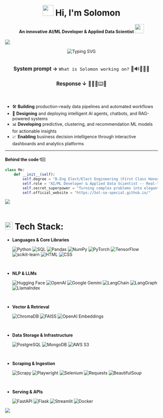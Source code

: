 ### <h1 align="center"><img src="https://media.giphy.com/media/hvRJCLFzcasrR4ia7z/giphy.gif" width="35"><b> Hi, I'm Solomon </b></h1>
<h4 align="center">An innovative <b>AI/ML Developer</b> & <b>Applied Data Scientist</b> <img src="https://media.giphy.com/media/WUlplcMpOCEmTGBtBW/giphy.gif" width="30"></h4>
 <img src="https://user-images.githubusercontent.com/73097560/115834477-dbab4500-a447-11eb-908a-139a6edaec5c.gif"><br>
  </p>
<p align="center">
  <a>
    <img 
      src="https://readme-typing-svg.herokuapp.com?font=Fira+Code&weight=600&size=28&pause=1000&color=DD0031&center=true&vCenter=true&width=600&lines=Welcome+to+my+Github+profile!" 
      alt="Typing SVG" 
    />
  </a>
</p>

<p align="center" style="font-size:120%;">
<br>
<b>System prompt →</b> <code>What is Solomon working on?</code> 🤖🔊👨🏾‍💻
<br>
<br>
<b>Response ↓</b> 👨🏾‍💻⌨️📃
</p>

<br>

<ul>

<li>🛠 <b>Building</b> production-ready data pipelines and automated workflows</li>
<li>💬 <b>Designing</b> and deploying intelligent AI agents, chatbots, and RAG-powered systems</li>
<li>📊 <b>Developing</b> predictive, clustering, and recommendation ML models for actionable insights</li>
<li>📈 <b>Enabling</b> business decision intelligence through interactive dashboards and analytics platforms</li>
</ul>

___

#### Behind the code 👇🏼
```python
class Me:
    def __init__(self):
        self.degree = "B.Eng Elect/Elect Engineering (First Class Honors)"
        self.role = "AI/ML Developer & Applied Data Scientist -- Real-Time NLP, RAG, Applied ML, AI Agents, Intelligent Decision Analytics"
        self.secret_superpower = "Turning complex problems into elegant code"
        self.official_website = "https://Sol-so-special.github.io/" 
```


 <img src="https://user-images.githubusercontent.com/73097560/115834477-dbab4500-a447-11eb-908a-139a6edaec5c.gif"><br><br>
#		   <img src="https://media2.giphy.com/media/QssGEmpkyEOhBCb7e1/giphy.gif?cid=ecf05e47a0n3gi1bfqntqmob8g9aid1oyj2wr3ds3mg700bl&rid=giphy.gif" width ="25"><b> </b> Tech Stack:
<p align="center">

- **Languages & Core Libraries**
  
  ![Python](https://img.shields.io/badge/Python-%2314354C.svg?style=for-the-badge&logo=python&logoColor=white)
  ![SQL](https://img.shields.io/badge/SQL-%23336791.svg?style=for-the-badge&logo=postgresql&logoColor=white)
  ![Pandas](https://img.shields.io/badge/Pandas-%23150458.svg?style=for-the-badge&logo=pandas&logoColor=white)
  ![NumPy](https://img.shields.io/badge/NumPy-%23013243.svg?style=for-the-badge&logo=numpy&logoColor=white)
  ![PyTorch](https://img.shields.io/badge/PyTorch-%23EE4C2C.svg?style=for-the-badge&logo=pytorch&logoColor=white)
  ![TensorFlow](https://img.shields.io/badge/TensorFlow-%23FF6F00.svg?style=for-the-badge&logo=tensorflow&logoColor=white)
  ![scikit-learn](https://img.shields.io/badge/scikit--learn-%2347A248.svg?style=for-the-badge&logo=scikit-learn&logoColor=white)
  ![HTML](https://img.shields.io/badge/HTML-%23E34F26.svg?style=for-the-badge&logo=html5&logoColor=white)
  ![CSS](https://img.shields.io/badge/CSS%20-%231572B6.svg?style=for-the-badge&logo=css3&logoColor=white)
  
    <br>
- **NLP & LLMs**
  
  ![Hugging Face](https://img.shields.io/badge/%20Hugging%20Face-FFD21E?style=for-the-badge&logo=huggingface&logoColor=black)
  ![OpenAI](https://img.shields.io/badge/OpenAI-%23000000.svg?style=for-the-badge&logo=openai&logoColor=white)
  ![Google Gemini](https://img.shields.io/badge/Google%20Gemini-%234285F4.svg?style=for-the-badge&logo=google&logoColor=white)
  ![LangChain](https://img.shields.io/badge/LangChain-%2300A1E0.svg?style=for-the-badge&logo=langchain&logoColor=white)
  ![LangGraph](https://img.shields.io/badge/LangGraph-%2300D4AA.svg?style=for-the-badge&logoColor=white)
  ![LlamaIndex](https://img.shields.io/badge/LlamaIndex-%23FF6B6B.svg?style=for-the-badge&logoColor=white)
  
    <br>
- **Vector & Retrieval**
  
  ![ChromaDB](https://img.shields.io/badge/ChromaDB-%23FF6B35.svg?style=for-the-badge&logoColor=white)
  ![FAISS](https://img.shields.io/badge/FAISS-%23007ACC.svg?style=for-the-badge&logo=meta&logoColor=white)
  ![OpenAI Embeddings](https://img.shields.io/badge/OpenAI%20Embeddings-%23000000.svg?style=for-the-badge&logo=openai&logoColor=white)
  
    <br>
- **Data Storage & Infrastructure**
  
  ![PostgreSQL](https://img.shields.io/badge/PostgreSQL-%23336791.svg?style=for-the-badge&logo=postgresql&logoColor=white)
  ![MongoDB](https://img.shields.io/badge/MongoDB-%2347A248.svg?style=for-the-badge&logo=mongodb&logoColor=white)
  ![AWS S3](https://img.shields.io/badge/AWS%20S3-%23FF9900.svg?style=for-the-badge&logo=amazon-s3&logoColor=white)
  
    <br>
- **Scraping & Ingestion**
  
  ![Scrapy](https://img.shields.io/badge/Scrapy-%2360A839.svg?style=for-the-badge&logo=scrapy&logoColor=white)
  ![Playwright](https://img.shields.io/badge/Playwright-%23FF6C37.svg?style=for-the-badge&logo=playwright&logoColor=white)
  ![Selenium](https://img.shields.io/badge/Selenium-%2343B02A.svg?style=for-the-badge&logo=selenium&logoColor=white)
  ![Requests](https://img.shields.io/badge/Requests-%23FF6F61.svg?style=for-the-badge&logo=python&logoColor=white)
  ![BeautifulSoup](https://img.shields.io/badge/BeautifulSoup-%23F05032.svg?style=for-the-badge&logo=python&logoColor=white)
  
    <br>
- **Serving & APIs**
  
  ![FastAPI](https://img.shields.io/badge/FastAPI-%2300D4AA.svg?style=for-the-badge&logo=fastapi&logoColor=white)
  ![Flask](https://img.shields.io/badge/Flask-%23000000.svg?style=for-the-badge&logo=flask&logoColor=white)
  ![Streamlit](https://img.shields.io/badge/Streamlit-%23FF4B4B.svg?style=for-the-badge&logo=streamlit&logoColor=white)
  ![Docker](https://img.shields.io/badge/Docker-%232496ED.svg?style=for-the-badge&logo=docker&logoColor=white)

 <img src="https://user-images.githubusercontent.com/73097560/115834477-dbab4500-a447-11eb-908a-139a6edaec5c.gif"><br><br>
